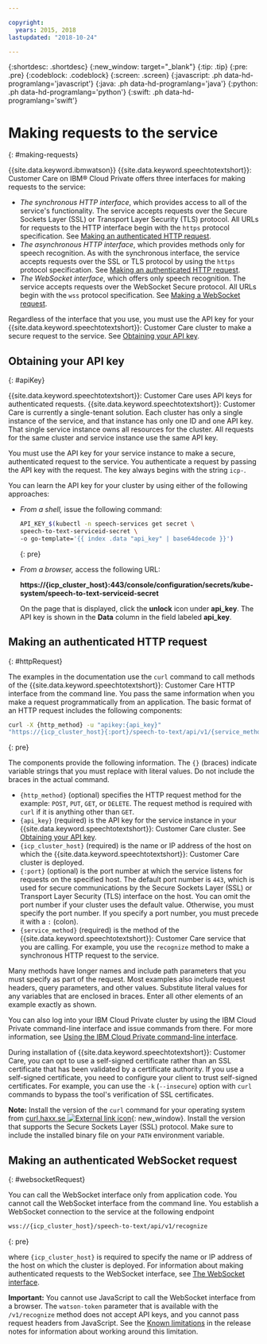 ```yaml
---

copyright:
  years: 2015, 2018
lastupdated: "2018-10-24"

---
```


{:shortdesc: .shortdesc}
{:new_window: target="_blank"}
{:tip: .tip}
{:pre: .pre}
{:codeblock: .codeblock}
{:screen: .screen}
{:javascript: .ph data-hd-programlang='javascript'}
{:java: .ph data-hd-programlang='java'}
{:python: .ph data-hd-programlang='python'}
{:swift: .ph data-hd-programlang='swift'}

# Making requests to the service
{: #making-requests}

{{site.data.keyword.ibmwatson}} {{site.data.keyword.speechtotextshort}}: Customer Care on IBM&reg; Cloud Private offers three interfaces for making requests to the service:

-   *The synchronous HTTP interface*, which provides access to all of the service's functionality. The service accepts requests over the Secure Sockets Layer (SSL) or Transport Layer Security (TLS) protocol. All URLs for requests to the HTTP interface begin with the `https` protocol specification. See [Making an authenticated HTTP request](#httpRequest).
-   *The asynchronous HTTP interface*, which provides methods only for speech recognition. As with the synchronous interface, the service accepts requests over the SSL or TLS protocol by using the `https` protocol specification. See [Making an authenticated HTTP request](#httpRequest).
-   *The WebSocket interface*, which offers only speech recognition. The service accepts requests over the WebSocket Secure protocol. All URLs begin with the `wss` protocol specification. See [Making a WebSocket request](#websocketRequest).

Regardless of the interface that you use, you must use the API key for your {{site.data.keyword.speechtotextshort}}: Customer Care cluster to make a secure request to the service. See [Obtaining your API key](#apiKey).

## Obtaining your API key
{: #apiKey}

{{site.data.keyword.speechtotextshort}}: Customer Care uses API keys for authenticated requests. {{site.data.keyword.speechtotextshort}}: Customer Care is currently a single-tenant solution. Each cluster has only a single instance of the service, and that instance has only one ID and one API key. That single service instance owns all resources for the cluster. All requests for the same cluster and service instance use the same API key.

You must use the API key for your service instance to make a secure, authenticated request to the service. You authenticate a request by passing the API key with the request. The key always begins with the string `icp-`.

You can learn the API key for your cluster by using either of the following approaches:

-   *From a shell,* issue the following command:

    ```bash
    API_KEY_$(kubectl -n speech-services get secret \
    speech-to-text-serviceid-secret \
    -o go-template='{{ index .data "api_key" | base64decode }}')
    ```
    {: pre}

-   *From a browser,* access the following URL:

    **https://{icp_cluster_host}:443/console/configuration/secrets/kube-system/speech-to-text-serviceid-secret**

     On the page that is displayed, click the **unlock** icon under **api_key**. The API key is shown in the **Data** column in the field labeled **api_key**.

## Making an authenticated HTTP request
{: #httpRequest}

The examples in the documentation use the `curl` command to call methods of the {{site.data.keyword.speechtotextshort}}: Customer Care HTTP interface from the command line. You pass the same information when you make a request programmatically from an application. The basic format of an HTTP request includes the following components:

```bash
curl -X {http_method} -u "apikey:{api_key}"
"https://{icp_cluster_host}{:port}/speech-to-text/api/v1/{service_method}"
```
{: pre}

The components provide the following information. The `{}` (braces) indicate variable strings that you must replace with literal values. Do not include the braces in the actual command.

-   `{http_method}` (optional) specifies the HTTP request method for the example: `POST`, `PUT`, `GET`, or `DELETE`. The request method is required with `curl` if it is anything other than `GET`.
-   `{api_key}` (required) is the API key for the service instance in your {{site.data.keyword.speechtotextshort}}: Customer Care cluster. See [Obtaining your API key](#apiKey).
-   `{icp_cluster_host}` (required) is the name or IP address of the host on which the {{site.data.keyword.speechtotextshort}}: Customer Care cluster is deployed.
-   `{:port}` (optional) is the port number at which the service listens for requests on the specified host. The default port number is `443`, which is used for secure communications by the Secure Sockets Layer (SSL) or Transport Layer Security (TLS) interface on the host. You can omit the port number if your cluster uses the default value. Otherwise, you must specify the port number. If you specify a port number, you must precede it with a `:` (colon).
-   `{service_method}` (required) is the method of the {{site.data.keyword.speechtotextshort}}: Customer Care service that you are calling. For example, you use the `recognize` method to make a synchronous HTTP request to the service.

Many methods have longer names and include path parameters that you must specify as part of the request. Most examples also include request headers, query parameters, and other values. Substitute literal values for any variables that are enclosed in braces. Enter all other elements of an example exactly as shown.

You can also log into your IBM Cloud Private cluster by using the IBM Cloud Private command-line interface and issue commands from there. For more information, see [Using the IBM Cloud Private command-line interface](/docs/services/speech-to-text-icp/install-config.html#usingCLI).

During installation of {{site.data.keyword.speechtotextshort}}: Customer Care, you can opt to use a self-signed certificate rather than an SSL certificate that has been validated by a certificate authority. If you use a self-signed certificate, you need to configure your client to trust self-signed certificates. For example, you can use the `-k` (`--insecure`) option with `curl` commands to bypass the tool's verification of SSL certificates.

**Note:** Install the version of the `curl` command for your operating system from [curl.haxx.se ![External link icon](../../icons/launch-glyph.svg "External link icon")](https://curl.haxx.se/){: new_window}. Install the version that supports the Secure Sockets Layer (SSL) protocol. Make sure to include the installed binary file on your `PATH` environment variable.

## Making an authenticated WebSocket request
{: #websocketRequest}

You can call the WebSocket interface only from application code. You cannot call the WebSocket interface from the command line. You establish a WebSocket connection to the service at the following endpoint

```bash
wss://{icp_cluster_host}/speech-to-text/api/v1/recognize
```
{: pre}

where `{icp_cluster_host}` is required to specify the name or IP address of the host on which the cluster is deployed. For information about making authenticated requests to the WebSocket interface, see [The WebSocket interface](/docs/services/speech-to-text-icp/websockets.html).

**Important:** You cannot use JavaScript to call the WebSocket interface from a browser. The `watson-token` parameter that is available with the `/v1/recognize` method does not accept API keys, and you cannot pass request headers from JavaScript. See the [Known limitations](/docs/services/speech-to-text-icp/release-notes.html#limitations) in the release notes for information about working around this limitation.
